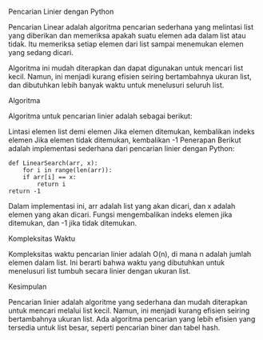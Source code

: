 Pencarian Linier dengan Python

Pencarian Linear adalah algoritma pencarian sederhana yang melintasi list yang diberikan dan memeriksa apakah suatu elemen ada dalam list atau tidak. Itu memeriksa setiap elemen dari list sampai menemukan elemen yang sedang dicari.

Algoritma ini mudah diterapkan dan dapat digunakan untuk mencari list kecil. Namun, ini menjadi kurang efisien seiring bertambahnya ukuran list, dan dibutuhkan lebih banyak waktu untuk menelusuri seluruh list.

Algoritma

Algoritma untuk pencarian linier adalah sebagai berikut:

Lintasi elemen list demi elemen
Jika elemen ditemukan, kembalikan indeks elemen
Jika elemen tidak ditemukan, kembalikan -1
Penerapan
Berikut adalah implementasi sederhana dari pencarian linier dengan Python:

    def LinearSearch(arr, x):
        for i in range(len(arr)):
        if arr[i] == x:
            return i
    return -1

Dalam implementasi ini, arr adalah list yang akan dicari, dan x adalah elemen yang akan dicari. Fungsi mengembalikan indeks elemen jika ditemukan, dan -1 jika tidak ditemukan.

Kompleksitas Waktu

Kompleksitas waktu pencarian linier adalah O(n), di mana n adalah jumlah elemen dalam list. Ini berarti bahwa waktu yang dibutuhkan untuk menelusuri list tumbuh secara linier dengan ukuran list.

Kesimpulan

Pencarian linier adalah algoritme yang sederhana dan mudah diterapkan untuk mencari melalui list kecil. Namun, ini menjadi kurang efisien seiring bertambahnya ukuran list. Ada algoritma pencarian yang lebih efisien yang tersedia untuk list besar, seperti pencarian biner dan tabel hash.
